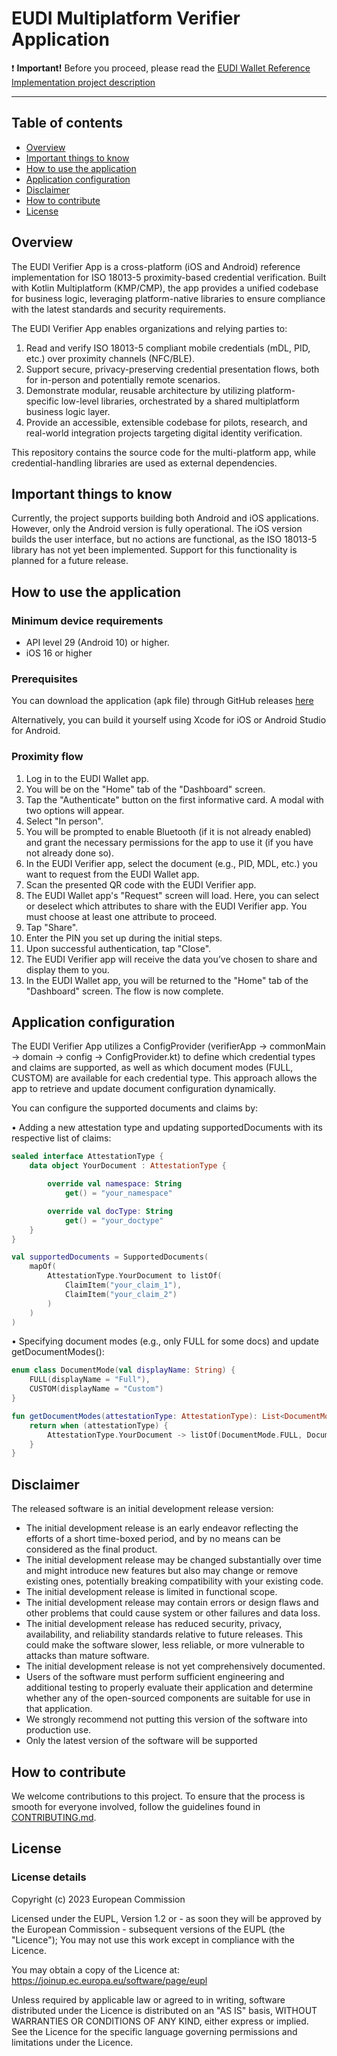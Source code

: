 # EUDI Multiplatform Verifier Application

:heavy_exclamation_mark: **Important!** Before you proceed, please read
the [EUDI Wallet Reference Implementation project description](https://github.com/eu-digital-identity-wallet/.github/blob/main/profile/reference-implementation.md)

----

## Table of contents

* [Overview](#overview)
* [Important things to know](#important-things-to-know)
* [How to use the application](#how-to-use-the-application)
* [Application configuration](#application-configuration)
* [Disclaimer](#disclaimer)
* [How to contribute](#how-to-contribute)
* [License](#license)

## Overview

The EUDI Verifier App is a cross-platform (iOS and Android) reference implementation for ISO 18013-5 proximity-based credential verification. Built with Kotlin Multiplatform (KMP/CMP), the app provides a unified codebase for business logic, leveraging platform-native libraries to ensure compliance with the latest standards and security requirements.

The EUDI Verifier App enables organizations and relying parties to:

1. Read and verify ISO 18013-5 compliant mobile credentials (mDL, PID, etc.) over proximity channels (NFC/BLE).
2. Support secure, privacy-preserving credential presentation flows, both for in-person and potentially remote scenarios.
3. Demonstrate modular, reusable architecture by utilizing platform-specific low-level libraries, orchestrated by a shared multiplatform business logic layer.
4. Provide an accessible, extensible codebase for pilots, research, and real-world integration projects targeting digital identity verification.

This repository contains the source code for the multi-platform app, while credential-handling libraries are used as external dependencies.

## Important things to know

Currently, the project supports building both Android and iOS applications. However, only the Android version is fully operational. The iOS version builds the user interface, but no actions are functional, as the ISO 18013-5 library has not yet been implemented. Support for this functionality is planned for a future release.

## How to use the application

### Minimum device requirements

- API level 29 (Android 10) or higher.
- iOS 16 or higher

### Prerequisites

You can download the application (apk file) through GitHub releases [here](https://github.com/eu-digital-identity-wallet/eudi-app-multiplatform-verifier-ui/releases)

Alternatively, you can build it yourself using Xcode for iOS or Android Studio for Android.

### Proximity flow

1. Log in to the EUDI Wallet app.
2. You will be on the "Home" tab of the "Dashboard" screen.
3. Tap the "Authenticate" button on the first informative card. A modal with two options will appear.
4. Select "In person".
5. You will be prompted to enable Bluetooth (if it is not already enabled) and grant the necessary permissions for the app to use it (if you have not already done so).
6. In the EUDI Verifier app, select the document (e.g., PID, MDL, etc.) you want to request from the EUDI Wallet app.
7. Scan the presented QR code with the EUDI Verifier app.
8. The EUDI Wallet app's "Request" screen will load. Here, you can select or deselect which attributes to share with the EUDI Verifier app. You must choose at least one attribute to proceed.
9. Tap "Share".
10. Enter the PIN you set up during the initial steps.
11. Upon successful authentication, tap "Close".
12. The EUDI Verifier app will receive the data you’ve chosen to share and display them to you.
13. In the EUDI Wallet app, you will be returned to the "Home" tab of the "Dashboard" screen. The flow is now complete.

## Application configuration

The EUDI Verifier App utilizes a ConfigProvider (verifierApp -> commonMain -> domain -> config -> ConfigProvider.kt) to define which credential types and claims are supported, as well as which document modes (FULL, CUSTOM) are available for each credential type.
This approach allows the app to retrieve and update document configuration dynamically.

You can configure the supported documents and claims by:

•	Adding a new attestation type and updating supportedDocuments with its respective list of claims:
```Kotlin
sealed interface AttestationType {
    data object YourDocument : AttestationType {

        override val namespace: String
            get() = "your_namespace"

        override val docType: String
            get() = "your_doctype"
    }
}

val supportedDocuments = SupportedDocuments(
    mapOf(
        AttestationType.YourDocument to listOf(
            ClaimItem("your_claim_1"),
            ClaimItem("your_claim_2")
        )
    )
)
```

•	Specifying document modes (e.g., only FULL for some docs) and update getDocumentModes():
```Kotlin
enum class DocumentMode(val displayName: String) {
    FULL(displayName = "Full"),
    CUSTOM(displayName = "Custom")
}

fun getDocumentModes(attestationType: AttestationType): List<DocumentMode> {
    return when (attestationType) {
        AttestationType.YourDocument -> listOf(DocumentMode.FULL, DocumentMode.CUSTOM)
    }
}
```

## Disclaimer

The released software is an initial development release version: 
-  The initial development release is an early endeavor reflecting the efforts of a short time-boxed period, and by no means can be considered as the final product.  
-  The initial development release may be changed substantially over time and might introduce new features but also may change or remove existing ones, potentially breaking compatibility with your existing code.
-  The initial development release is limited in functional scope.
-  The initial development release may contain errors or design flaws and other problems that could cause system or other failures and data loss.
-  The initial development release has reduced security, privacy, availability, and reliability standards relative to future releases. This could make the software slower, less reliable, or more vulnerable to attacks than mature software.
-  The initial development release is not yet comprehensively documented. 
-  Users of the software must perform sufficient engineering and additional testing to properly evaluate their application and determine whether any of the open-sourced components are suitable for use in that application.
-  We strongly recommend not putting this version of the software into production use.
-  Only the latest version of the software will be supported

## How to contribute

We welcome contributions to this project. To ensure that the process is smooth for everyone
involved, follow the guidelines found in [CONTRIBUTING.md](CONTRIBUTING.md).

## License

### License details

Copyright (c) 2023 European Commission

Licensed under the EUPL, Version 1.2 or - as soon they will be approved by the European
Commission - subsequent versions of the EUPL (the "Licence"); You may not use this work
except in compliance with the Licence.

You may obtain a copy of the Licence at:
https://joinup.ec.europa.eu/software/page/eupl

Unless required by applicable law or agreed to in writing, software distributed under 
the Licence is distributed on an "AS IS" basis, WITHOUT WARRANTIES OR CONDITIONS OF 
ANY KIND, either express or implied. See the Licence for the specific language 
governing permissions and limitations under the Licence.
